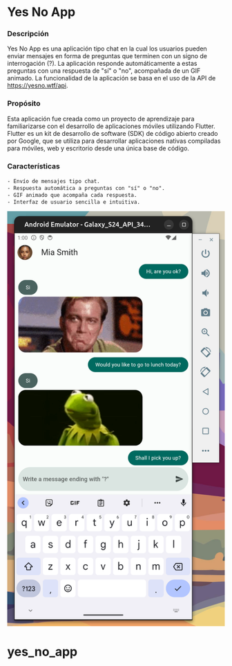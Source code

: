 # Yes No App

### Descripción
Yes No App es una aplicación tipo chat en la cual los usuarios pueden enviar mensajes en forma de preguntas que terminen con un signo de interrogación (?). La aplicación responde automáticamente a estas preguntas con una respuesta de "sí" o "no", acompañada de un GIF animado. La funcionalidad de la aplicación se basa en el uso de la API de https://yesno.wtf/api.

### Propósito

Esta aplicación fue creada como un proyecto de aprendizaje para familiarizarse con el desarrollo de aplicaciones móviles utilizando Flutter. Flutter es un kit de desarrollo de software (SDK) de código abierto creado por Google, que se utiliza para desarrollar aplicaciones nativas compiladas para móviles, web y escritorio desde una única base de código.

### Características

    - Envío de mensajes tipo chat.
    - Respuesta automática a preguntas con "sí" o "no".
    - GIF animado que acompaña cada respuesta.
    - Interfaz de usuario sencilla e intuitiva.

![Yes No App](./yes_no_app.png "yes no app")
# yes_no_app
